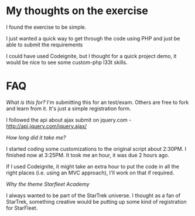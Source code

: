 
My thoughts on the exercise
===========================

I found the exercise to be simple.

I just wanted a quick way to get through the code using PHP and just be able to submit the requirements

I could have used Codeignite, but I thought for a quick project demo, it would be nice to see some custom-php l33t skills.


FAQ
===============

*What is this for?*
I'm submitting this for an test/exam. Others are free to fork and learn from it. It's just a simple registration form.


I followed the api about ajax submit on jquery.com
 -http://api.jquery.com/jquery.ajax/

*How long did it take me?*

I started coding some customizations to the original script about 2:30PM. I finished now at 3:25PM. It took me an hour, it was due 2 hours ago.  

If I used Codeignite, it might take an extra hour to put the code in all the right places (i.e. using an MVC approach), I'll work on that if required.

*Why the theme Starfleet Academy*

I always wanted to be part of the StarTrek universe. I thought as a fan of StarTrek, something creative would be putting up some kind of registration for StarFleet.
